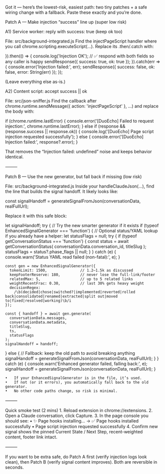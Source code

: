 Got it — here’s the lowest-risk, easiest path: two tiny patches + a safe wiring change with a fallback. Paste these exactly and you’re done.

Patch A — Make injection “success” line up (super low risk)

A1) Service worker: reply with success: true (keep ok too)

File: src/background-integrated.js
Find the injectPageScript handler where you call chrome.scripting.executeScript(...). Replace its .then/.catch with:

}).then(() => {
  console.log('Injection OK');
  // ✅ respond with both fields so any caller is happy
  sendResponse({ success: true, ok: true });
}).catch(err => {
  console.error('Injection failed:', err);
  sendResponse({ success: false, ok: false, error: String(err) });
});

(Leave everything else as-is.)

A2) Content script: accept success || ok

File: src/json-sniffer.js
Find the callback after chrome.runtime.sendMessage({ action: 'injectPageScript' }, ...) and replace the body with:

if (chrome.runtime.lastError) {
  console.error('[DuoEcho] Failed to request injection:', chrome.runtime.lastError);
} else if (response && (response.success || response.ok)) {
  console.log('[DuoEcho] Page script injection requested successfully');
} else {
  console.error('[DuoEcho] Injection failed:', response?.error);
}

That removes the “Injection failed: undefined” noise and keeps behavior identical.

⸻

Patch B — Use the new generator, but fall back if missing (low risk)

File: src/background-integrated.js
Inside your handleClaudeJson(...), find the line that builds the signal handoff. It likely looks like:

const signalHandoff = generateSignalFromJson(conversationData, realFullUrl);

Replace it with this safe block:

let signalHandoff;
try {
  // Try the new smarter generator if it exists
  if (typeof EnhancedSignalGenerator === 'function') {
    // Optional status/YAML lookup if you already have a helper:
    let statusFlags = null;
    try {
      if (typeof getConversationStatus === 'function') {
        const status = await getConversationStatus(
          conversationData.conversation_id,
          titleSlug
        );
        statusFlags = status?.phase_flags || null;
      }
    } catch (e) {
      console.warn('Status YAML read failed (non-fatal):', e);
    }

    const gen = new EnhancedSignalGenerator({
      tokenLimit: 1500,               // 1.2–1.5k as discussed
      keepFooterReserve: 180,         // never lose the full-link/footer
      relatedMax: 5,                  // up to 5 related links
      weightRecentFrac: 0.30,         // last 30% gets heavy weight
      decisionRegex:
        /\b(decided|chose|switched?|implemented|reverted|rolled back|consolidated|renamed|extracted|split out|moved to|fixed|resolved|working)\b/i
    });

    const { handoff } = await gen.generate(
      conversationData.messages,
      conversationData.metadata,
      titleSlug,
      ts,
      statusFlags
    );
    signalHandoff = handoff;
  } else {
    // Fallback: keep the old path to avoid breaking anything
    signalHandoff = generateSignalFromJson(conversationData, realFullUrl);
  }
} catch (e) {
  console.warn('Enhanced generator failed, falling back:', e);
  signalHandoff = generateSignalFromJson(conversationData, realFullUrl);
}

	•	If your EnhancedSignalGenerator is in the file, it’s used.
	•	If not (or it errors), you automatically fall back to the old generator.
	•	No other code paths change, so risk is minimal.

⸻

Quick smoke test (2 mins)
	1.	Reload extension in chrome://extensions.
	2.	Open a Claude conversation, click Capture.
	3.	In the page console you should see:
	•	✨ Page hooks installing... → ✅ Page hooks installed successfully
	•	Page script injection requested successfully
	4.	Confirm new signal shows the pinned Current State / Next Step, recent-weighted content, footer link intact.

⸻

If you want to be extra safe, do Patch A first (verify injection logs look clean), then Patch B (verify signal content improves). Both are reversible in seconds.